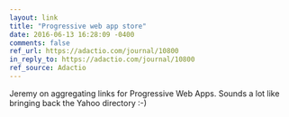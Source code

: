 ```yaml
---
layout: link
title: "Progressive web app store"
date: 2016-06-13 16:28:09 -0400
comments: false
ref_url: https://adactio.com/journal/10800
in_reply_to: https://adactio.com/journal/10800
ref_source: Adactio
---
```


Jeremy on aggregating links for Progressive Web Apps. Sounds a lot like bringing back the Yahoo directory :-)